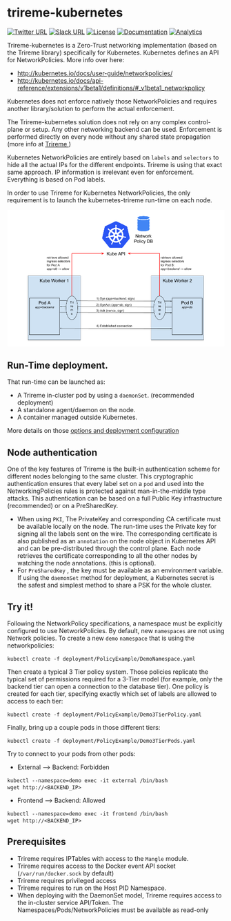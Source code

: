 # trireme-kubernetes

[![Twitter URL](https://img.shields.io/badge/twitter-follow-blue.svg)](https://twitter.com/aporeto_trireme) [![Slack URL](https://img.shields.io/badge/slack-join-green.svg)](https://triremehq.slack.com/messages/general/) [![License](https://img.shields.io/badge/license-Apache--2.0-blue.svg)](https://www.apache.org/licenses/LICENSE-2.0) [![Documentation](https://img.shields.io/badge/docs-godoc-blue.svg)](https://godoc.org/github.com/aporeto-inc/trireme)
[![Analytics](https://ga-beacon.appspot.com/UA-90327502-1/welcome-page)](https://github.com/igrigorik/ga-beacon)

Trireme-kubernetes is a Zero-Trust networking implementation (based on the Trireme library) specifically for Kubernetes.
Kubernetes defines an API for NetworkPolicies. More info over here:

* http://kubernetes.io/docs/user-guide/networkpolicies/
* http://kubernetes.io/docs/api-reference/extensions/v1beta1/definitions/#_v1beta1_networkpolicy

Kubernetes does not enforce natively those NetworkPolicies and requires another library/solution to perform the actual enforcement.

The Trireme-kubernetes solution does not rely on any complex control-plane or setup. Any other networking backend can be used.
Enforcement is performed directly on every node without any shared state propagation (more info at  [Trireme ](https://github.com/aporeto-inc/trireme))

Kubernetes NetworkPolicies are entirely based on `labels` and `selectors` to hide all the actual IPs for the different endpoints. Trireme is using that exact same approach. IP information is irrelevant even for enforcement. Everything is based on Pod labels.

In order to use Trireme for Kubernetes NetworkPolicies, the only requirement is to launch the kubernetes-trireme run-time on each node.

![Kubernetes cluster with Trireme](docs/pods.png)

## Run-Time deployment.

That run-time can be launched as:

* A Trireme in-cluster pod by using a `daemonSet`. (recommended deployment)
* A standalone agent/daemon on the node.
* A container managed outside Kubernetes.

More details on those [options and deployment configuration](https://github.com/aporeto-inc/trireme-kubernetes/tree/master/deployment)

## Node authentication

One of the key features of Trireme is the built-in authentication scheme for different nodes belonging to the same cluster.
This cryptographic authentication ensures that every label set on a `pod` and used into the NetworkingPolicies rules is protected against man-in-the-middle type attacks.
This authentication can be based on a full Public Key infrastructure (recommended) or on a PreSharedKey.

* When using `PKI`, The PrivateKey and corresponding CA certificate must be available locally on the node. The run-time uses the Private key for signing all the labels sent on the wire. The corresponding certificate is also published as an `annotation` on the node object in Kubernetes API and can be pre-distributed through the control plane. Each node retrieves the certificate corresponding to all the other nodes by watching the node annotations. (this is optional).
* For `PreSharedKey` , the key must be available as an  environment variable. If using the `daemonSet` method for deployment, a Kubernetes secret is the safest and simplest method to share a PSK for the whole cluster.

## Try it!

Following the NetworkPolicy specifications, a namespace must be explicitly configured to use NetworkPolicies. By default, new `namespaces` are not using Network policies.
To create a new `demo` `namespace` that is using the networkpolicies:

```
kubectl create -f deployment/PolicyExample/DemoNamespace.yaml
```

Then create a typical 3 Tier policy system. Those policies replicate the typical set of permissions required for a 3-Tier model (for example, only the backend tier can open a connection to the database tier).
One policy is created for each tier, specifying exactly which set of labels are allowed to access to each tier:

```
kubectl create -f deployment/PolicyExample/Demo3TierPolicy.yaml
```

Finally, bring up a couple pods in those different tiers:

```
kubectl create -f deployment/PolicyExample/Demo3TierPods.yaml
```

Try to connect to your pods from other pods:
* External --> Backend: Forbidden
```
kubectl --namespace=demo exec -it external /bin/bash
wget http://<BACKEND_IP>
```

* Frontend --> Backend: Allowed
```
kubectl --namespace=demo exec -it frontend /bin/bash
wget http://<BACKEND_IP>
```

## Prerequisites

* Trireme requires IPTables with access to the `Mangle` module.
* Trireme requires access to the Docker event API socket (`/var/run/docker.sock` by default)
* Trireme requires privileged access
* Trireme requires to run on the Host PID Namespace.
* When deploying with the DaemonSet model, Trireme requires access to the in-cluster service API/Token. The Namespaces/Pods/NetworkPolicies must be available as read-only
